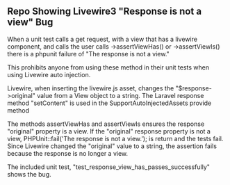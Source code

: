 ## Repo Showing Livewire3 "Response is not a view" Bug
When a unit test calls a get request, with a view that has a livewire component,
and calls the user calls ->assertViewHas() or ->assertViewIs() there is a phpunit failure of
"The response is not a view."

This prohibits anyone from using these method in their unit tests when using Livewire auto injection. 

Livewire, when inserting the livewire.js asset, changes the "$response->original" value from
a View object to a string. The Laravel response method "setContent" is used in the
SupportAutoInjectedAssets provide method

The methods assertViewHas and assertViewIs ensures the response "original" property is a view.
If the "original" response property is not a view, PHPUnit::fail('The response is not a view.');
is return and the tests fail. Since Livewire changed the "original" value to a string, the
assertion fails because the response is no longer a view.

The included unit test, "test_response_view_has_passes_successfully" shows the bug.
